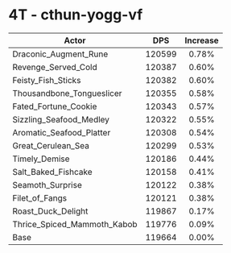 # 4T - cthun-yogg-vf
| Actor | DPS | Increase |
|---|:---:|:---:|
|Draconic_Augment_Rune|120599|0.78%|
|Revenge_Served_Cold|120387|0.60%|
|Feisty_Fish_Sticks|120382|0.60%|
|Thousandbone_Tongueslicer|120355|0.58%|
|Fated_Fortune_Cookie|120343|0.57%|
|Sizzling_Seafood_Medley|120322|0.55%|
|Aromatic_Seafood_Platter|120308|0.54%|
|Great_Cerulean_Sea|120299|0.53%|
|Timely_Demise|120186|0.44%|
|Salt_Baked_Fishcake|120158|0.41%|
|Seamoth_Surprise|120122|0.38%|
|Filet_of_Fangs|120121|0.38%|
|Roast_Duck_Delight|119867|0.17%|
|Thrice_Spiced_Mammoth_Kabob|119776|0.09%|
|Base|119664|0.00%|

